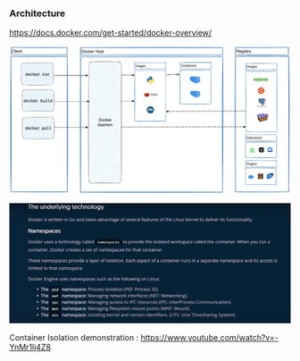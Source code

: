 ### Architecture

https://docs.docker.com/get-started/docker-overview/

![img.png](img.png)

![img_1.png](img_1.png)


Container Isolation demonstration : 
https://www.youtube.com/watch?v=-YnMr1lj4Z8

